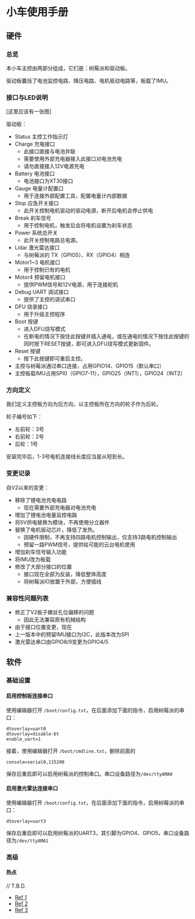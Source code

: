 # 小车使用手册

## 硬件

### 总览

本小车主控由两部分组成，它们是：树莓派和驱动板。

驱动板囊括了电池监控电路、降压电路、电机驱动电路等，板载了IMU。

### 接口与LED说明

[这里应该有一张图]

驱动板：

- Status 主控工作指示灯
- Charge 充电接口
  - 此接口直接与电池并联
  - 需要使用外部充电器接入此接口对电池充电
  - 请勿直接接入12V电源充电
- Battery 电池接口
  - 电池接口为XT30接口
- Gauge 电量计配置口
  - 用于连接外部配置工具，配置电量计内部数据
- Stop 应急开关接口
  - 此开关控制电机驱动的驱动电源，断开后电机会停止供电
- Break 刹车信号
  - 用于控制电机，触发后会将电机设置为刹车状态
- Power 系统总开关
  - 此开关控制电路总电源。
- Lidar 激光雷达接口
  - 与树莓派的 TX（GPIO5）、RX（GPIO4）相连
- Motor1~3 电机接口
  - 用于控制已有的电机
- Motor4 预留电机接口
  - 提供PWM信号和12V电源，用于连接舵机
- Debug UART 调试接口
  - 提供了主控的调试串口
- DFU 烧录接口
  - 用于升级主控程序
- Boot 按键
  - 进入DFU烧写模式
  - 在断电的情况下按住此按键并插入通电，或在通电的情况下按住此按键的同时按下RESET按键，即可进入DFU烧写模式更新固件。
- Reset 按键
  - 按下此按键即可重启主控。
- 主控与树莓派通过串口连接，占用GPIO14、GPIO15（默认串口）
- 主控板载IMU占用SPI0（GPIO7-11），GPIO25（INT1），GPIO24（INT2）

### 方向定义

我们定义主控板方向为后方向，以主控板所在方向的轮子作为后轮。

轮子编号如下：
- 左前轮：3号
- 右前轮：2号
- 后轮：1号

安装完毕后，1-3号电机连接线长度应当是从短到长。

### 变更记录

自V2以来的变更：
- 移除了锂电池充电电路
  - 现在需要外部充电器对电池充电
- 增加了锂电池电量监控电路
- 将5V供电替换为模块，不再使用分立器件
- 替换了电机驱动芯片，降低了发热。
  - 因硬件限制，不再支持四路电机控制输出，仅支持3路电机控制输出
  - 预留一路PWM信号，提供给可能的云台电机使用
- 增加刹车信号输入功能
- 将IMU改为板载
- 修改了大部分接口的位置
  - 接口现在全部为反装，降低整体高度
  - 将树莓派IO放置于外部，方便插线

### 兼容性问题列表

- 修正了V2板子螺丝孔位偏移的问题
  - 因此无法兼容原有机械结构
- 由于接口位置变更，现在
- 上一版本中的预留IMU接口为I2C，此版本改为SPI
- 激光雷达串口由GPIO8/9变更为GPIO4/5

## 软件

### 基础设置

#### 启用控制板连接串口

使用编辑器打开 `/boot/config.txt`，在后面添加下面的指令，启用树莓派的串口：

```
dtoverlay=uart0
dtoverlay=disable-bt
enable_uart=1
```

接着，使用编辑器打开 `/boot/cmdline.txt`，删除前面的
```
console=serial0,115200
```

保存后重启即可以启用树莓派的控制串口。串口设备路径为`/dev/ttyAMA0`

#### 启用激光雷达连接串口


使用编辑器打开 `/boot/config.txt`，在后面添加下面的指令，启用树莓派的串口：

```
dtoverlay=uart3
```

保存后重启即可以启用树莓派的UART3，其引脚为GPIO4、GPIO5，串口设备路径为`/dev/ttyAMA1`

### 高级

#### 热点

// T.B.D.

- [Ref 1](https://www.raspberrypi.org/forums/viewtopic.php?t=211542)
- [Ref 2](https://raspberrypi.stackexchange.com/questions/37920/how-do-i-set-up-networking-wifi-static-ip-address-on-raspbian-raspberry-pi-os/37921#37921)
- [Ref 3](https://www.raspberrypi.org/documentation/configuration/wireless/access-point-routed.md)
